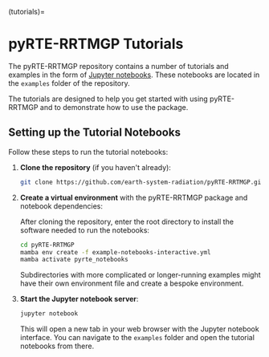 (tutorials)=
# pyRTE-RRTMGP Tutorials

The pyRTE-RRTMGP repository contains a number of tutorials and examples in the form of  [Jupyter notebooks](https://docs.jupyter.org). These notebooks are located in the `examples` folder of the repository.

The tutorials are designed to help you get started with using pyRTE-RRTMGP and to demonstrate how to use the package.

## Setting up the Tutorial Notebooks

Follow these steps to run the tutorial notebooks:

1. **Clone the repository** (if you haven't already):

    ```bash
    git clone https://github.com/earth-system-radiation/pyRTE-RRTMGP.git
    ```

2. **Create a virtual environment** with the pyRTE-RRTMGP package and notebook dependencies:

    After cloning the repository, enter the root directory to install the software needed to run the notebooks:
    ```bash
    cd pyRTE-RRTMGP
    mamba env create -f example-notebooks-interactive.yml
    mamba activate pyrte_notebooks
    ```

    Subdirectories with more complicated or longer-running examples might have their own environment file and create a bespoke environment.

3. **Start the Jupyter notebook server**:

    ```bash
    jupyter notebook
    ```

    This will open a new tab in your web browser with the Jupyter notebook interface. You can navigate to the `examples` folder and open the tutorial notebooks from there.

<!--
Note about including interactive notebooks in the documentation:
- We can't include interactive notebooks in the documentation directly because they require a running Jupyter server to work. readthedocs doesn't support running Jupyter notebooks interactively.
- We could include links to run the notebooks on Google Colab (``[![Open In Colab](https://colab.research.google.com/assets/colab-badge.svg)](https://colab.research.google.com/github/your-repo/your-notebook.ipynb)``). However, this requires setting up the environments with the required packages (potentially with something like https://pypi.org/project/condacolab/).
 -->
